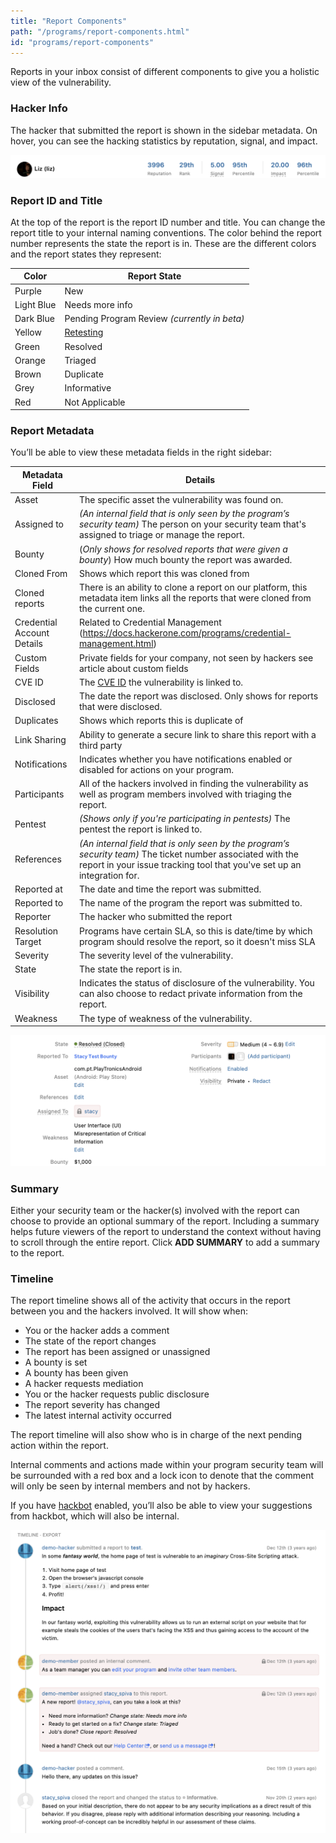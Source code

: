 ```yaml
---
title: "Report Components"
path: "/programs/report-components.html"
id: "programs/report-components"
---
```


Reports in your inbox consist of different components to give you a holistic view of the vulnerability.

### Hacker Info
The hacker that submitted the report is shown in the sidebar metadata. On hover, you can see the hacking statistics by reputation, signal, and impact.

![hacker info](./images/report-timeline-hacker-info.png)

### Report ID and Title
At the top of the report is the report ID number and title. You can change the report title to your internal naming conventions. The color behind the report number represents the state the report is in. These are the different colors and the report states they represent:

Color | Report State
----- | ---------
Purple | New
Light Blue | Needs more info
Dark Blue | Pending Program Review *(currently in beta)*
Yellow | [Retesting](retesting.html)
Green | Resolved
Orange | Triaged
Brown | Duplicate
Grey | Informative
Red | Not Applicable

### Report Metadata
You’ll be able to view these metadata fields in the right sidebar:

Metadata Field | Details
-------------- | --------
Asset | The specific asset the vulnerability was found on.
Assigned to | *(An internal field that is only seen by the program’s security team)* The person on your security team that's assigned to triage or manage the report.
Bounty | (*Only shows for resolved reports that were given a bounty*) How much bounty the report was awarded.
Cloned From | Shows which report this was cloned from
Cloned reports | There is an ability to clone a report on our platform, this metadata item links all the reports that were cloned from the current one.
Credential Account Details | Related to Credential Management (https://docs.hackerone.com/programs/credential-management.html)
Custom Fields | Private fields for your company, not seen by hackers see article about custom fields
CVE ID | The [CVE ID](cve-requests.html) the vulnerability is linked to.
Disclosed | The date the report was disclosed. Only shows for reports that were disclosed.
Duplicates | Shows which reports this is duplicate of
Link Sharing | Ability to generate a secure link to share this report with a third party
Notifications | Indicates whether you have notifications enabled or disabled for actions on your program.
Participants | All of the hackers involved in finding the vulnerability as well as program members involved with triaging the report.
Pentest | *(Shows only if you're participating in pentests)* The pentest the report is linked to.
References | *(An internal field that is only seen by the program’s security team)* The ticket number associated with the report in your issue tracking tool that you've set up an integration for.
Reported at | The date and time the report was submitted.
Reported to | The name of the program the report was submitted to.
Reporter | The hacker who submitted the report
Resolution Target | Programs have certain SLA, so this is date/time by which program should resolve the report, so it doesn't miss SLA
Severity | The severity level of the vulnerability.
State | The state the report is in.
Visibility | Indicates the status of disclosure of the vulnerability. You can also choose to redact private information from the report.
Weakness | The type of weakness of the vulnerability.

![report metadata](./images/report-timeline-metadata.png)

### Summary
Either your security team or the hacker(s) involved with the report can choose to provide an optional summary of the report. Including a summary helps future viewers of the report to understand the context without having to scroll through the entire report. Click **ADD SUMMARY** to add a summary to the report.

### Timeline
The report timeline shows all of the activity that occurs in the report between you and the hackers involved. It will show when:
* You or the hacker adds a comment
* The state of the report changes
* The report has been assigned or unassigned
* A bounty is set
* A bounty has been given
* A hacker requests mediation
* You or the hacker requests public disclosure  
* The report severity has changed
* The latest internal activity occurred

The report timeline will also show who is in charge of the next pending action within the report.

Internal comments and actions made within your program security team will be surrounded with a red box and a lock icon to denote that the comment will only be seen by internal members and not by hackers.

If you have [hackbot](hackbot.html) enabled, you’ll also be able to view your suggestions from hackbot, which will also be internal.

![report timeline](./images/report_timeline.png)
